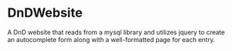 # DnDWebsite
A DnD website that reads from a mysql library and utilizes jquery to create an autocomplete form along with a well-formatted page for each entry.
